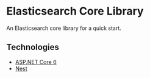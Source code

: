 # Elasticsearch Core Library

An Elasticsearch core library for a quick start.

## Technologies

* [ASP.NET Core 6](https://docs.microsoft.com/en-us/aspnet/core/introduction-to-aspnet-core?view=aspnetcore-6.0)
* [Nest](https://www.elastic.co/guide/en/elasticsearch/client/net-api/current/nest.html)
